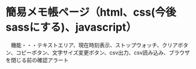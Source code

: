 # 簡易メモ帳ページ（html、css(今後sassにする)、javascript）
　機能・・・テキストエリア、現在時刻表示、ストップウォッチ、クリアボタン、コピーボタン、文字サイズ変更ボタン、csv出力、csv読み込み、ブラウザを閉じる前の確認アラート　
